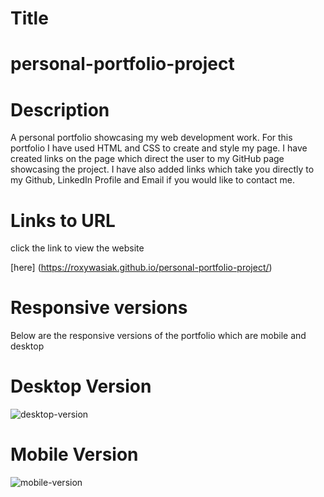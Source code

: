 # Title

# personal-portfolio-project

# Description

A personal portfolio showcasing my web development work.
For this portfolio I have used HTML and CSS to create and style my page.
I have created links on the page which direct the user to my GitHub page showcasing the project.
I have also added links which take you directly to my Github, LinkedIn Profile and Email if you would like to contact me.

# Links to URL

click the link to view the website

[here] (https://roxywasiak.github.io/personal-portfolio-project/)

# Responsive versions

Below are the responsive versions of the portfolio which are mobile and desktop

# Desktop Version

![desktop-version]()

# Mobile Version

![mobile-version]()
